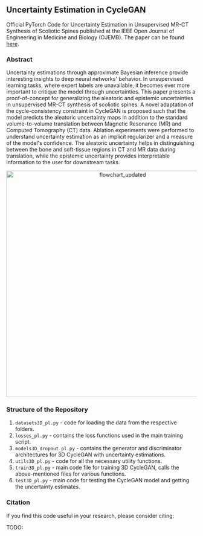 ## Uncertainty Estimation in CycleGAN
Official PyTorch Code for Uncertainty Estimation in Unsupervised MR-CT Synthesis of Scoliotic Spines published at the IEEE Open Journal of Engineering in Medicine and Biology (OJEMB). The paper can be found [here](https://ieeexplore.ieee.org/stamp/stamp.jsp?tp=&arnumber=10086579). 

### Abstract
Uncertainty estimations through approximate Bayesian inference provide interesting insights to deep neural networks' behavior. In unsupervised learning tasks, where expert labels are unavailable, it becomes ever more important to critique the model through uncertainties. 
This paper presents a proof-of-concept for generalizing the aleatoric and epistemic uncertainties in unsupervised MR-CT synthesis of scoliotic spines. A novel adaptation of the cycle-consistency constraint in CycleGAN is proposed such that the model predicts the aleatoric uncertainty maps in addition to the standard volume-to-volume translation between Magnetic Resonance (MR) and Computed Tomography (CT) data. 
Ablation experiments were performed to understand uncertainty estimation as an implicit regularizer and a measure of the model's confidence. The aleatoric uncertainty helps in distinguishing between the bone and soft-tissue regions in CT and MR data during translation, while the epistemic uncertainty provides interpretable information to the user for downstream tasks.


<p align="center">
  <img width="600" alt="flowchart_updated" src="https://user-images.githubusercontent.com/53445351/228790080-cfad9d7f-2b12-492d-9b6e-e3ffab49f390.png">
</p>

### Structure of the Repository

1. `datasets3D_pl.py` - code for loading the data from the respective folders. 
2. `losses_pl.py` - contains the loss functions used in the main training script.
3. `models3D_dropout_pl.py` - contains the generator and discriminator architectures for 3D CycleGAN with uncertainty estimations.
4. `utils3D_pl.py` - code for all the necessary utility functions.
5. `train3D_pl.py` - main code file for training 3D CycleGAN, calls the above-mentioned files for various functions. 
6. `test3D_pl.py` - main code for testing the CycleGAN model and getting the uncertainty estimates. 


### Citation

If you find this code useful in your research, please consider citing:

TODO:


